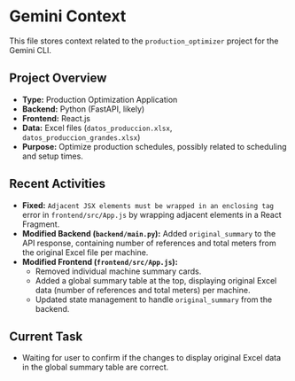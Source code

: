 # Gemini Context

This file stores context related to the `production_optimizer` project for the Gemini CLI.

## Project Overview

- **Type:** Production Optimization Application
- **Backend:** Python (FastAPI, likely)
- **Frontend:** React.js
- **Data:** Excel files (`datos_produccion.xlsx`, `datos_produccion_grandes.xlsx`)
- **Purpose:** Optimize production schedules, possibly related to scheduling and setup times.

## Recent Activities

- **Fixed:** `Adjacent JSX elements must be wrapped in an enclosing tag` error in `frontend/src/App.js` by wrapping adjacent elements in a React Fragment.
- **Modified Backend (`backend/main.py`):** Added `original_summary` to the API response, containing number of references and total meters from the original Excel file per machine.
- **Modified Frontend (`frontend/src/App.js`):**
    - Removed individual machine summary cards.
    - Added a global summary table at the top, displaying original Excel data (number of references and total meters) per machine.
    - Updated state management to handle `original_summary` from the backend.

## Current Task

- Waiting for user to confirm if the changes to display original Excel data in the global summary table are correct.